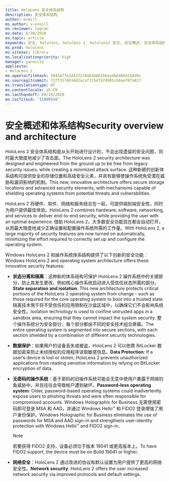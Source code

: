 ```yaml
---
title: HoloLens 安全体系结构
description: 安全体系结构
author: evmill
ms.author: v-evmill
ms.reviewer: tagran
ms.date: 6/30/2020
ms.topic: article
keywords: 安全, hololens, hololens 2, hololens2 安全, 安全概述, 安全体系结构, 体系结构, hololens 2 体系结构
ms.prod: hololens
ms.sitesec: library
ms.localizationpriority: high
manager: yannisle
appliesto:
- HoloLens 2
ms.openlocfilehash: f8434ffe2442f270d6360018bea4b64064168d0c
ms.sourcegitcommit: 72ff3174b34d2acaf72547b7d981c66aef8fa82f
ms.translationtype: HT
ms.contentlocale: zh-CN
ms.lasthandoff: 09/10/2020
ms.locfileid: "11009550"
---
```

# <span data-ttu-id="8c0b4-104">安全概述和体系结构</span><span class="sxs-lookup"><span data-stu-id="8c0b4-104">Security overview and architecture</span></span>

<span data-ttu-id="8c0b4-105">HoloLens 2 安全体系结构是从头开始进行设计的，不会出现遗留的安全问题，同时最大限度地减少了攻击面。</span><span class="sxs-lookup"><span data-stu-id="8c0b4-105">The HoloLens 2 security architecture was designed and engineered from the ground up to be free from legacy security issues, while creating a minimized attack surface.</span></span> <span data-ttu-id="8c0b4-106">这种新颖的创新体系结构可提供安全的存储位置和高级安全元素，并具有能够使操作系统免受潜在威胁和漏洞影响的机制。</span><span class="sxs-lookup"><span data-stu-id="8c0b4-106">This new, innovative architecture offers secure storage locations and advanced security elements, with mechanisms capable of shielding operating systems from potential threats and vulnerabilities.</span></span>

<span data-ttu-id="8c0b4-107">HoloLens 2 将硬件、软件、网络和服务结合在一起，可提供端到端安全性，同时为用户提供最佳体验。</span><span class="sxs-lookup"><span data-stu-id="8c0b4-107">HoloLens 2 combines hardware, software, networking, and services to deliver end-to-end security, while providing the user with an optimal experience.</span></span> <span data-ttu-id="8c0b4-108">借助 HoloLens 2，大多数安全功能现在都会自动打开，从而最大限度地减少正确设置和配置操作系统所需的工作量。</span><span class="sxs-lookup"><span data-stu-id="8c0b4-108">With HoloLens 2, a large majority of security features are now turned on automatically, minimizing the effort required to correctly set up and configure the operating system.</span></span>

<span data-ttu-id="8c0b4-109">Windows HoloLens 2 和操作系统体系结构提供了以下创新的安全功能：</span><span class="sxs-lookup"><span data-stu-id="8c0b4-109">Windows HoloLens 2 and operating system architecture offers these innovative security features:</span></span>

  * <span data-ttu-id="8c0b4-110">**状态分离和隔离**：这种新的体系结构可保护 HoloLens 2 操作系统中的关键部分，防止其发生更改，例如核心操作系统启动进入受信任状态所需的部分。</span><span class="sxs-lookup"><span data-stu-id="8c0b4-110">**State separation and isolation**:  This new architecture protects critical portions of the HoloLens 2 operating system from change - such as those required for the core operating system to boot into a trusted state.</span></span> <span data-ttu-id="8c0b4-111">隔离技术用于将不受信任的应用限制在沙盒区域中，以确保它们不会影响系统安全性。</span><span class="sxs-lookup"><span data-stu-id="8c0b4-111">Isolation technology is used to confine untrusted apps in a sandbox area, ensuring that they cannot impact the system security.</span></span> <span data-ttu-id="8c0b4-112">整个操作系统分为安全部分，每个部分都由不同的安全技术组合屏蔽。</span><span class="sxs-lookup"><span data-stu-id="8c0b4-112">The entire operating system is segmented into secure sections, with each section shielded by a combination of different security technologies.</span></span>
  
  * <span data-ttu-id="8c0b4-113">**数据保护**：如果用户的设备丢失或被盗，HoloLens 2 可以依靠 BitLocker 数据加密来防止未经授权的应用程序读取敏感信息。</span><span class="sxs-lookup"><span data-stu-id="8c0b4-113">**Data Protection**: If a user’s device is lost or stolen, HoloLens 2 prevents unauthorized applications from reading sensitive information by relying on BitLocker encryption of data.</span></span> 
  
  * <span data-ttu-id="8c0b4-114">**无密码的操作系统**：基于密码的旧操作系统可能会无意中使用户暴露于网络钓鱼威胁中，并且往往会导致帐户遭到破坏。</span><span class="sxs-lookup"><span data-stu-id="8c0b4-114">**Password-less operating system**:  Older, password-based operating systems could inadvertently expose users to phishing threats and were often responsible for compromised accounts.</span></span> <span data-ttu-id="8c0b4-115">Windows Holographic for Business 无需使用密码即可登录 MSA 和 AAD，并通过 Windows Hello™ 和 FIDO2 登录增强了用户身份保护。</span><span class="sxs-lookup"><span data-stu-id="8c0b4-115">Windows Holographic for Business eliminates the use of passwords for MSA and AAD sign-in and strengthens user-identity protection with Windows Hello™ and FIDO2 sign-in.</span></span> 
  
    > [!NOTE]
    > <span data-ttu-id="8c0b4-116">若要获得 FIDO2 支持，设备必须位于版本 19041 或更高版本上。</span><span class="sxs-lookup"><span data-stu-id="8c0b4-116">To have FIDO2 support, the device must be on Build 19041 or higher.</span></span> 

  * <span data-ttu-id="8c0b4-117">**网络安全**：HoloLens 2 通过改进的协议和默认设置为用户提供了更高的网络安全性。</span><span class="sxs-lookup"><span data-stu-id="8c0b4-117">**Network security**: HoloLens 2 offers the user increased network security via improved protocols and default settings.</span></span>
